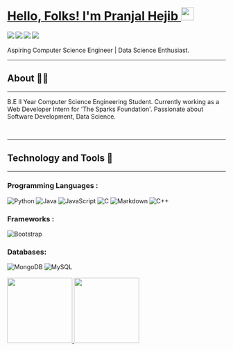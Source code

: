 # <a href="https://www.linkedin.com/in/pranjalhejib/"> Hello, Folks! I'm Pranjal Hejib </a><img src="https://raw.githubusercontent.com/MartinHeinz/MartinHeinz/master/wave.gif" width="30px">


<a href="https://www.linkedin.com/in/pranjalhejib/">
<img align="left" src="https://img.icons8.com/color/30/000000/linkedin.png"/>
</a>

<a href="https://github.com/pranjalhejib">
<img align="left" src="https://img.icons8.com/material-outlined/30/FFFFFF/github.png"/>
</a>

<a href="https://www.instagram.com/pranjalhejib/">
<img align="left" src="https://img.icons8.com/fluency/30/000000/instagram-new.png"/>
</a>

<a href="https://twitter.com/HejibPranjal">
<img align="left" src="https://img.icons8.com/color/30/000000/twitter--v1.png"/>
</a>

<br>
<br>
Aspiring Computer Science Engineer | Data Science Enthusiast.

---
## About :man_technologist:
---
B.E II Year Computer Science Engineering Student. Currently working as a Web Developer Intern for 'The Sparks Foundation'. Passionate about Software Development, Data Science.

<br>

---
## Technology and Tools 🔧
---

### Programming Languages :

<img alt="Python" src="https://img.shields.io/badge/python%20-%2314354C.svg?&style=for-the-badge&logo=python&logoColor=white"/>
<img alt="Java" src="https://img.shields.io/badge/java-%23ED8B00.svg?&style=for-the-badge&logo=java&logoColor=white"/>
<img alt="JavaScript" src="https://img.shields.io/badge/javascript%20-%23323330.svg?&style=for-the-badge&logo=javascript&logoColor=%23F7DF1E"/>
<img alt="C" src="https://img.shields.io/badge/C language%20-%23323330.svg?&style=for-the-badge&logo=C&logoColor=blue"/>
<img alt="Markdown" src="https://img.shields.io/badge/markdown-%23000000.svg?&style=for-the-badge&logo=markdown&logoColor=white"/>
<img alt="C++" src="https://img.shields.io/badge/c++%20-%2300599C.svg?&style=for-the-badge&logo=c%2B%2B&ogoColor=white"/>
<br>

### Frameworks :
<img alt="Bootstrap" src="https://img.shields.io/badge/bootstrap%20-%23563D7C.svg?&style=for-the-badge&logo=bootstrap&logoColor=white"/>
<br>

### Databases:
<img alt="MongoDB" src ="https://img.shields.io/badge/MongoDB-%234ea94b.svg?&style=for-the-badge&logo=mongodb&logoColor=white"/>
 <img alt="MySQL" src="https://img.shields.io/badge/mysql-%2300f.svg?&style=for-the-badge&logo=mysql&logoColor=white"/>
<br>
<br>
<!-- STATS -->
 <a href="https://github.com/pranjalhejib">
  <img height="150em" src="https://github-readme-stats.vercel.app/api?username=pranjalhejib&theme=buefy&show_icons=true" />
  <img height="150em" src="https://github-readme-stats.vercel.app/api/top-langs/?username=pranjalhejib&theme=buefy&layout=compact" />
</a>
